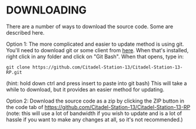 # DOWNLOADING

There are a number of ways to download the source code. Some are described here.

Option 1: The more complicated and easier to update method is using git.
You'll need to download git or some client from [here](http://git-scm.com/).
When that's installed, right click in any folder and click on "Git Bash".
When that opens, type in:

```pwsh
git clone https://github.com/Citadel-Station-13/Citadel-Station-13-RP.git
```

(hint: hold down ctrl and press insert to paste into git bash)
This will take a while to download, but it provides an easier method for updating.

Option 2: Download the source code as a zip by clicking the ZIP button in the
code tab of <https://github.com/Citadel-Station-13/Citadel-Station-13-RP>
(note: this will use a lot of bandwidth if you wish to update and is a lot of
hassle if you want to make any changes at all, so it's not recommended.)
